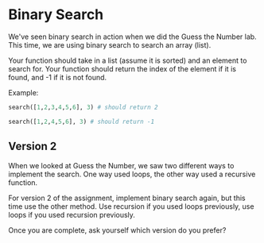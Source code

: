 # Binary Search

We've seen binary search in action when we did the Guess the Number lab. This time, we are using binary search to search an array (list).

Your function should take in a list (assume it is sorted) and an element to search for. Your function should return the index of the element if it is found, and -1 if it is not found.

Example:

```python
search([1,2,3,4,5,6], 3) # should return 2

search([1,2,4,5,6], 3) # should return -1
```

## Version 2

When we looked at Guess the Number, we saw two different ways to implement the search. One way used loops, the other way used a recursive function.

For version 2 of the assignment, implement binary search again, but this time use the other method. Use recursion if you used loops previously, use loops if you used recursion previously.

Once you are complete, ask yourself which version do you prefer?
